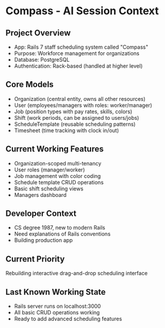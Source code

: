 # Compass - AI Session Context

## Project Overview
- App: Rails 7 staff scheduling system called "Compass"
- Purpose: Workforce management for organizations
- Database: PostgreSQL
- Authentication: Rack-based (handled at higher level)

## Core Models
- Organization (central entity, owns all other resources)
- User (employees/managers with roles: worker/manager)
- Job (position types with pay rates, skills, colors)
- Shift (work periods, can be assigned to users/jobs)
- ScheduleTemplate (reusable scheduling patterns)
- Timesheet (time tracking with clock in/out)

## Current Working Features
- Organization-scoped multi-tenancy
- User roles (manager/worker)
- Job management with color coding
- Schedule template CRUD operations
- Basic shift scheduling views
- Managers dashboard

## Developer Context
- CS degree 1987, new to modern Rails
- Need explanations of Rails conventions
- Building production app

## Current Priority
Rebuilding interactive drag-and-drop scheduling interface

## Last Known Working State
- Rails server runs on localhost:3000
- All basic CRUD operations working
- Ready to add advanced scheduling features
